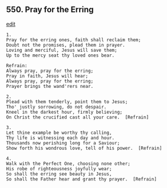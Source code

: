 
## 550.  Pray for the Erring
[edit](https://docs.google.com/document/d/1_UUrr2cKryXAdxJ%2DELy9psq4mP1EkYT%2D/edit?mode=html)



    1.
    Pray for the erring ones, faith shall reclaim them;
    Doubt not the promises, plead them in prayer.
    Loving and merciful, Jesus will save them;
    Up to the mercy seat thy loved ones bear.

    Refrain:
    Always pray, pray for the erring;
    Pray in faith, Jesus will hear;
    Always pray, pray for the erring;
    Prayer brings the wand'rers near.

    2.
    Plead with them tenderly, point them to Jesus;
    Tho' justly sorrowing, do not despair.
    Kneel in the darkest hour, firmly believing;
    On Christ the crucified cast all your care.  [Refrain]

    3.
    Let thine example be worthy thy calling,
    Thy life is witnessing each day and hour.
    Thousands now perishing long for a Saviour;
    Show forth his wondrous love, tell of his power.  [Refrain]

    4.
    Walk with the Perfect One, choosing none other;
    His robe of righteousness joyfully wear;
    So shall the erring see beauty in Jesus,
    So shall the Father hear and grant thy prayer.  [Refrain]
